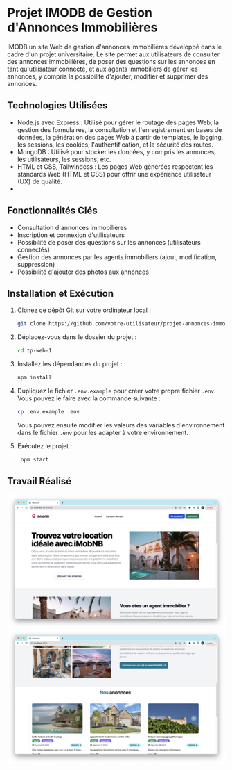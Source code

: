 # Projet IMODB de Gestion d'Annonces Immobilières

IMODB un site Web de gestion d'annonces immobilières développé dans le cadre d'un projet universitaire. Le site permet aux utilisateurs de consulter des annonces immobilières, de poser des questions sur les annonces en tant qu'utilisateur connecté, et aux agents immobiliers de gérer les annonces, y compris la possibilité d'ajouter, modifier et supprimer des annonces.

## Technologies Utilisées

- Node.js avec Express : Utilisé pour gérer le routage des pages Web, la gestion des formulaires, la consultation et l'enregistrement en bases de données, la génération des pages Web à partir de templates, le logging, les sessions, les cookies, l'authentification, et la sécurité des routes.
- MongoDB : Utilisé pour stocker les données, y compris les annonces, les utilisateurs, les sessions, etc.
- HTML et CSS, Tailwindcss : Les pages Web générées respectent les standards Web (HTML et CSS) pour offrir une expérience utilisateur (UX) de qualité.
-

## Fonctionnalités Clés

- Consultation d'annonces immobilières
- Inscription et connexion d'utilisateurs
- Possibilité de poser des questions sur les annonces (utilisateurs connectés)
- Gestion des annonces par les agents immobiliers (ajout, modification, suppression)
- Possibilité d'ajouter des photos aux annonces

## Installation et Exécution

1. Clonez ce dépôt Git sur votre ordinateur local :

   ```bash
   git clone https://github.com/votre-utilisateur/projet-annonces-immobilieres.git
   ```

2. Déplacez-vous dans le dossier du projet :

   ```bash
   cd tp-web-1
   ```

3. Installez les dépendances du projet :

   ```bash
   npm install
   ```

4. Dupliquez le fichier `.env.example` pour créer votre propre fichier `.env`. Vous pouvez le faire avec la commande suivante :

   ```sh
   cp .env.example .env
   ```

   Vous pouvez ensuite modifier les valeurs des variables d'environnement dans le fichier `.env` pour les adapter à votre environnement.

5. Exécutez le projet :

   ```bash
    npm start
   ```

## Travail Réalisé

![Page About](/docs/Screenshot%202023-10-20%20at%2013.34.21.png)
![Page Accueil ](/docs/Screenshot%202023-10-20%20at%2013.34.54.png)
